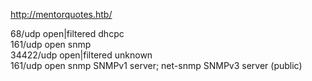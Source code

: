http://mentorquotes.htb/

68/udp    open|filtered dhcpc                                                                   
161/udp   open          snmp                                                                    
34422/udp open|filtered unknown     
161/udp open  snmp    SNMPv1 server; net-snmp SNMPv3 server (public)
